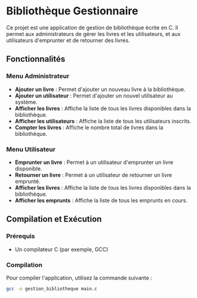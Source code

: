 # Bibliothèque Gestionnaire

Ce projet est une application de gestion de bibliothèque écrite en C. Il permet aux administrateurs de gérer les livres et les utilisateurs, et aux utilisateurs d'emprunter et de retourner des livres.

## Fonctionnalités

### Menu Administrateur

- **Ajouter un livre** : Permet d'ajouter un nouveau livre à la bibliothèque.
- **Ajouter un utilisateur** : Permet d'ajouter un nouvel utilisateur au système.
- **Afficher les livres** : Affiche la liste de tous les livres disponibles dans la bibliothèque.
- **Afficher les utilisateurs** : Affiche la liste de tous les utilisateurs inscrits.
- **Compter les livres** : Affiche le nombre total de livres dans la bibliothèque.

### Menu Utilisateur

- **Emprunter un livre** : Permet à un utilisateur d'emprunter un livre disponible.
- **Retourner un livre** : Permet à un utilisateur de retourner un livre emprunté.
- **Afficher les livres** : Affiche la liste de tous les livres disponibles dans la bibliothèque.
- **Afficher les emprunts** : Affiche la liste de tous les emprunts en cours.

## Compilation et Exécution

### Prérequis

- Un compilateur C (par exemple, GCC)

### Compilation

Pour compiler l'application, utilisez la commande suivante :

```sh
gcc -o gestion_bibliotheque main.c

